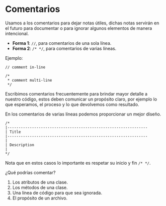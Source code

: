# Comentarios

Usamos a los comentarios para dejar notas útiles, dichas notas servirán en el futuro para documentar o para ignorar algunos elementos de manera intencional.

- **Forma 1**: `//`, para comentarios de una sola línea.
- **Forma 2**: `/* */`, para comentarios de varias líneas. 

Ejemplo:

```
// comment in-line

/*
 * comment multi-line
 */
```

Escribimos comentarios frecuentemente para brindar mayor detalle a nuestro código, estos deben comunicar un propósito claro, por ejemplo lo que esperamos, el proceso y lo que devolvemos como resultado.

En los comentarios de varias líneas podemos proporcionar un mejor díseño.

```
/*
|---------------------------------------------------------------
| Title
|---------------------------------------------------------------
|
| Description
|
*/
```

Nota que en estos casos lo importante es respetar su inicio y fin `/* */`.

¿Qué podrías comentar?

1. Los atributos de una clase.
2. Los métodos de una clase. 
3. Una línea de código para que sea ignorada.
4. El propósito de un archivo.